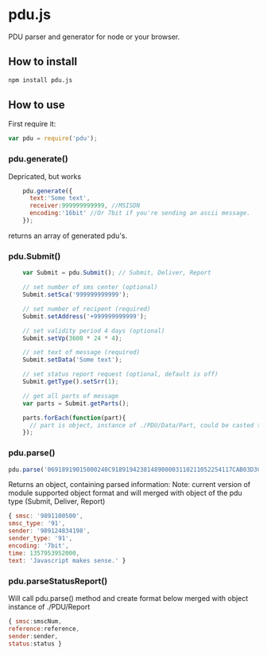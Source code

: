 # pdu.js

PDU parser and generator for node or your browser.

## How to install

```bash
npm install pdu.js
```

## How to use

First require it:
```js
var pdu = require('pdu');
```


### pdu.generate() 
Depricated, but works
```js
    pdu.generate({
      text:'Some text',
      receiver:999999999999, //MSISDN
      encoding:'16bit' //Or 7bit if you're sending an ascii message.
    });
```

returns an array of generated pdu's.

### pdu.Submit() 
```js
    var Submit = pdu.Submit(); // Submit, Deliver, Report

    // set number of sms center (optional)
    Submit.setSca('999999999999');

    // set number of recipent (required)
    Submit.setAddress('+999999999999');

    // set validity period 4 days (optional)
    Submit.setVp(3600 * 24 * 4);

    // set text of message (required)
    Submit.setData('Some text');

    // set status report request (optional, default is off)
    Submit.getType().setSrr(1);

    // get all parts of message
    var parts = Submit.getParts();

    parts.forEach(function(part){
      // part is object, instance of ./PDU/Data/Part, could be casted to string like ('' + part) or part.toString()
    });
```

### pdu.parse()
```js
pdu.parse('06918919015000240C9189194238148900003110211052254117CAB03D3C1FCBD3703AA81D5E97E7A079D93D2FBB00');
```

Returns an object, containing parsed information:
Note: current version of module supported object format and will merged with object of the pdu type (Submit, Deliver, Report) 
```js
{ smsc: '9891100500',
smsc_type: '91',
sender: '989124834198',
sender_type: '91',
encoding: '7bit',
time: 1357953952000,
text: 'Javascript makes sense.' }
```

### pdu.parseStatusReport()
Will call pdu.parse() method and create format below merged with object instance of ./PDU/Report
```js
{ smsc:smscNum,
reference:reference,
sender:sender,
status:status }
```